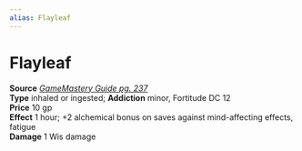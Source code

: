 ```yaml
---
alias: Flayleaf
---
```


# Flayleaf

**Source** [_GameMastery Guide pg. 237_](http://paizo.com/pathfinderRPG/v5748btpy8ffn)  
**Type** inhaled or ingested; **Addiction** minor, Fortitude DC 12  
**Price** 10 gp  
**Effect** 1 hour; +2 alchemical bonus on saves against mind-affecting effects, fatigue  
**Damage** 1 Wis damage
